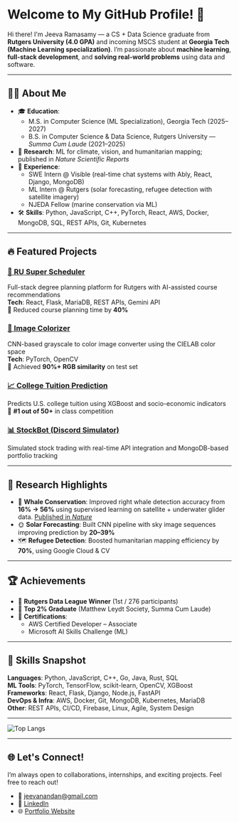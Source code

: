 # Welcome to My GitHub Profile! 👋

Hi there! I'm Jeeva Ramasamy — a CS + Data Science graduate from **Rutgers University (4.0 GPA)** and incoming MSCS student at **Georgia Tech (Machine Learning specialization)**. I’m passionate about **machine learning**, **full-stack development**, and **solving real-world problems** using data and software.

---

## 👨‍💻 About Me

- 🎓 **Education**:
  - M.S. in Computer Science (ML Specialization), Georgia Tech (2025–2027)
  - B.S. in Computer Science & Data Science, Rutgers University — *Summa Cum Laude* (2021–2025)
- 🧠 **Research**: ML for climate, vision, and humanitarian mapping; published in *Nature Scientific Reports*
- 💼 **Experience**:
  - SWE Intern @ Visible (real-time chat systems with Ably, React, Django, MongoDB)
  - ML Intern @ Rutgers (solar forecasting, refugee detection with satellite imagery)
  - NJEDA Fellow (marine conservation via ML)
- 🛠️ **Skills**: Python, JavaScript, C++, PyTorch, React, AWS, Docker, MongoDB, SQL, REST APIs, Git, Kubernetes

---

## 🔥 Featured Projects

### [💬 RU Super Scheduler](https://github.com/JeevanandanRamasamy/RU-Super-Scheduler)
Full-stack degree planning platform for Rutgers with AI-assisted course recommendations  
**Tech**: React, Flask, MariaDB, REST APIs, Gemini API  
🚀 Reduced course planning time by **40%**

### [🎨 Image Colorizer](https://github.com/JeevanandanRamasamy/Image-Colorizer)
CNN-based grayscale to color image converter using the CIELAB color space  
**Tech**: PyTorch, OpenCV  
🎯 Achieved **90%+ RGB similarity** on test set

### [📈 College Tuition Prediction](https://github.com/JeevanandanRamasamy/College-Tuition-Prediction)
Predicts U.S. college tuition using XGBoost and socio-economic indicators  
🥇 **#1 out of 50+** in class competition

### [📊 StockBot (Discord Simulator)](https://github.com/JeevanandanRamasamy/StockBot)
Simulated stock trading with real-time API integration and MongoDB-based portfolio tracking

---

## 🧪 Research Highlights

- 🐋 **Whale Conservation**: Improved right whale detection accuracy from **16% → 56%** using supervised learning on satellite + underwater glider data. [Published in *Nature*](https://doi.org/10.1038/s41598-024-80084-z)
- 🌞 **Solar Forecasting**: Built CNN pipeline with sky image sequences improving prediction by **20–39%**
- 🗺️ **Refugee Detection**: Boosted humanitarian mapping efficiency by **70%**, using Google Cloud & CV

---

## 🏆 Achievements

- 🥇 **Rutgers Data League Winner** (1st / 276 participants)
- 📜 **Top 2% Graduate** (Matthew Leydt Society, Summa Cum Laude)
- 🧠 **Certifications**:
  - AWS Certified Developer – Associate
  - Microsoft AI Skills Challenge (ML)

---

## 💼 Skills Snapshot

**Languages**: Python, JavaScript, C++, Go, Java, Rust, SQL  
**ML Tools**: PyTorch, TensorFlow, scikit-learn, OpenCV, XGBoost  
**Frameworks**: React, Flask, Django, Node.js, FastAPI  
**DevOps & Infra**: AWS, Docker, Git, MongoDB, Kubernetes, MariaDB  
**Other**: REST APIs, CI/CD, Firebase, Linux, Agile, System Design

---

![Top Langs](https://github-readme-stats.vercel.app/api/top-langs/?username=JeevanandanRamasamy&layout=compact&card_width=600&theme=github_dark&count_private=true)

---

## 🌐 Let's Connect!

I’m always open to collaborations, internships, and exciting projects. Feel free to reach out!

- 📧 [jeevanandan@gmail.com](mailto:jeevanandan@gmail.com)
- 🔗 [LinkedIn](https://www.linkedin.com/in/jeeva-ramasamy/)
- 🌐 [Portfolio Website](https://jeeva-ramasamy.netlify.app)
